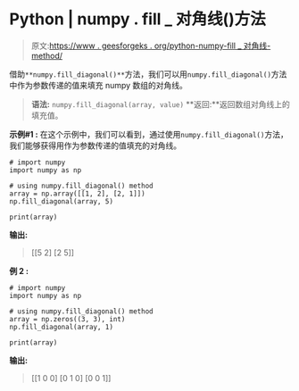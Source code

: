 # Python | numpy . fill _ 对角线()方法

> 原文:[https://www . geesforgeks . org/python-numpy-fill _ 对角线-method/](https://www.geeksforgeeks.org/python-numpy-fill_diagonal-method/)

借助`**numpy.fill_diagonal()**`方法，我们可以用`numpy.fill_diagonal()`方法中作为参数传递的值来填充 numpy 数组的对角线。

> **语法:** `numpy.fill_diagonal(array, value)`
> **返回:**返回数组对角线上的填充值。

**示例#1 :**
在这个示例中，我们可以看到，通过使用`numpy.fill_diagonal()`方法，我们能够获得用作为参数传递的值填充的对角线。

```
# import numpy
import numpy as np

# using numpy.fill_diagonal() method
array = np.array([[1, 2], [2, 1]])
np.fill_diagonal(array, 5)

print(array)
```

**输出:**

> [[5 2]
> [2 5]]

**例 2 :**

```
# import numpy
import numpy as np

# using numpy.fill_diagonal() method
array = np.zeros((3, 3), int)
np.fill_diagonal(array, 1)

print(array)
```

**输出:**

> [[1 0 0]
> [0 1 0]
> [0 0 1]]
